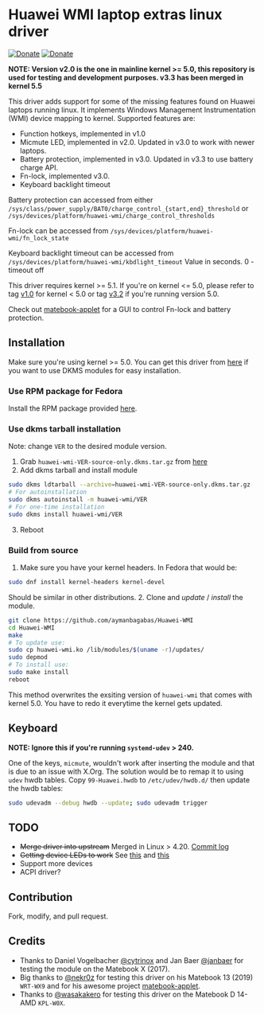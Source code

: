 # Huawei WMI laptop extras linux driver

[![Donate](https://img.shields.io/badge/Donate-PayPal-green.svg)](https://www.paypal.com/cgi-bin/webscr?cmd=_donations&business=7TMEEVMB4S4G8&currency_code=USD&source=url)
[![Donate](https://img.shields.io/badge/Donate-Buy%20Me%20A%20Coffee-green)](https://www.buymeacoffee.com/aymanbagabas)

**NOTE: Version v2.0 is the one in mainline kernel >= 5.0, this repository is used for
testing and development purposes. v3.3 has been merged in kernel 5.5**

This driver adds support for some of the missing features found on Huawei
laptops running linux. It implements Windows Management Instrumentation (WMI)
device mapping to kernel. Supported features are:

* Function hotkeys, implemented in v1.0
* Micmute LED, implemented in v2.0. Updated in v3.0 to work with newer laptops.
* Battery protection, implemented in v3.0. Updated in v3.3 to use battery charge API.
* Fn-lock, implemented v3.0.
* Keyboard backlight timeout

Battery protection can accessed from either `/sys/class/power_supply/BAT0/charge_control_{start,end}_threshold` or `/sys/devices/platform/huawei-wmi/charge_control_thresholds`

Fn-lock can be accessed from `/sys/devices/platform/huawei-wmi/fn_lock_state`

Keyboard backlight timeout can be accessed from `/sys/devices/platform/huawei-wmi/kbdlight_timeout`
Value in seconds. 0 - timeout off

This driver requires kernel >= 5.1. If you're on kernel <= 5.0, please refer to
tag [v1.0](https://github.com/aymanbagabas/Huawei-WMI/tree/v1.0) for kernel < 5.0 or tag [v3.2](https://github.com/aymanbagabas/Huawei-WMI/tree/v3.2) if you're running version 5.0.

Check out [matebook-applet](https://github.com/nekr0z/matebook-applet) for a GUI
to control Fn-lock and battery protection.

## Installation

Make sure you're using kernel >= 5.0.
You can get this driver from
[here](https://github.com/aymanbagabas/Huawei-WMI/releases) if you want to use
DKMS modules for easy installation.

### Use RPM package for Fedora

Install the RPM package provided [here](https://github.com/aymanbagabas/Huawei-WMI/releases).

### Use dkms tarball installation

Note: change `VER` to the desired module version.

1. Grab `huawei-wmi-VER-source-only.dkms.tar.gz` from [here](https://github.com/aymanbagabas/Huawei-WMI/releases)
2. Add dkms tarball and install module

```sh
sudo dkms ldtarball --archive=huawei-wmi-VER-source-only.dkms.tar.gz
# For autoinstallation
sudo dkms autoinstall -m huawei-wmi/VER
# For one-time installation
sudo dkms install huawei-wmi/VER
```
3. Reboot

### Build from source

1. Make sure you have your kernel headers. In Fedora that would be:

```sh
sudo dnf install kernel-headers kernel-devel
```

Should be similar in other distributions.
2. Clone and *update* / *install* the module.

```sh
git clone https://github.com/aymanbagabas/Huawei-WMI
cd Huawei-WMI
make
# To update use:
sudo cp huawei-wmi.ko /lib/modules/$(uname -r)/updates/
sudo depmod
# To install use:
sudo make install
reboot
```

This method overwrites the exsiting version of `huawei-wmi` that comes with
kernel 5.0. You have to redo it everytime the kernel gets updated.

## Keyboard

**NOTE: Ignore this if you're running `systemd-udev` > 240.**

One of the keys, `micmute`, wouldn't work after inserting the module and that is
due to an issue with X.Org. The solution would be to remap it to using `udev`
hwdb tables.
Copy `99-Huawei.hwdb` to `/etc/udev/hwdb.d/` then update the hwdb tables:

```sh
sudo udevadm --debug hwdb --update; sudo udevadm trigger
```

## TODO

* ~~Merge driver into upstream~~ Merged in Linux > 4.20. [Commit log](https://git.kernel.org/pub/scm/linux/kernel/git/torvalds/linux.git/log/drivers/platform/x86/huawei-wmi.c)
* ~~Getting device LEDs to work~~ See
[this](https://git.kernel.org/pub/scm/linux/kernel/git/torvalds/linux.git/commit/sound/pci/hda/patch_realtek.c?id=e2744fd7097dd06b751b15395256ec7b7bb62124) and [this](https://git.kernel.org/pub/scm/linux/kernel/git/torvalds/linux.git/commit/sound/pci/hda/patch_realtek.c?id=0fbf21c3b36a9921467aa7525d2768b07f9f8fbb)
* Support more devices
* ACPI driver?

## Contribution

Fork, modify, and pull request.

## Credits

* Thanks to Daniel Vogelbacher [@cytrinox](https://github.com/cytrinox) and Jan
Baer [@janbaer](https://github.com/janbaer) for testing the module on the
Matebook X (2017).
* Big thanks to [@nekr0z](https://github.com/nekr0z) for testing this driver on his Matebook 13 (2019)
`WRT-WX9` and for his awesome project [matebook-applet](https://github.com/nekr0z/matebook-applet).
* Thanks to [@wasakakero](https://github.com/wasakakero) for testing this driver on the Matebook D 14-AMD `KPL-W0X`.
